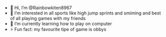 - 👋 Hi, I’m @Rainbowkiten8967
- 👀 I’m interested in all sports like high jump sprints and smiming and best of all playing games with my friends
- 🌱 I’m currently learning how to play on computer
- ⚡ Fun fact: my favourite tipe of game is obbys

<!---
Rainbowkiten8967/Rainbowkiten8967 is a ✨ special ✨ repository because its `README.md` (this file) appears on your GitHub profile.
You can click the Preview link to take a look at your changes.
--->
